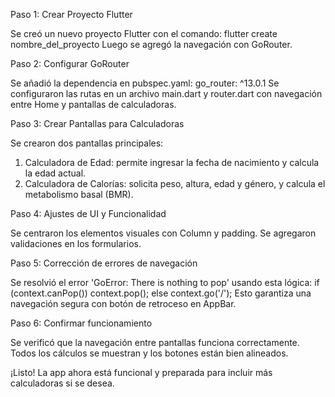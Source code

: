 Paso 1: Crear Proyecto Flutter

Se creó un nuevo proyecto Flutter con el comando:
flutter create nombre_del_proyecto
Luego se agregó la navegación con GoRouter.

Paso 2: Configurar GoRouter

Se añadió la dependencia en pubspec.yaml:
  go_router: ^13.0.1
Se configuraron las rutas en un archivo main.dart y router.dart con navegación entre Home y pantallas de calculadoras.

Paso 3: Crear Pantallas para Calculadoras

Se crearon dos pantallas principales:
1. Calculadora de Edad: permite ingresar la fecha de nacimiento y calcula la edad actual.
2. Calculadora de Calorías: solicita peso, altura, edad y género, y calcula el metabolismo basal (BMR).

Paso 4: Ajustes de UI y Funcionalidad

Se centraron los elementos visuales con Column y padding.
Se agregaron validaciones en los formularios.

Paso 5: Corrección de errores de navegación

Se resolvió el error 'GoError: There is nothing to pop' usando esta lógica:
if (context.canPop()) context.pop(); else context.go('/');
Esto garantiza una navegación segura con botón de retroceso en AppBar.

Paso 6: Confirmar funcionamiento

Se verificó que la navegación entre pantallas funciona correctamente.
Todos los cálculos se muestran y los botones están bien alineados.


¡Listo! La app ahora está funcional y preparada para incluir más calculadoras si se desea.


